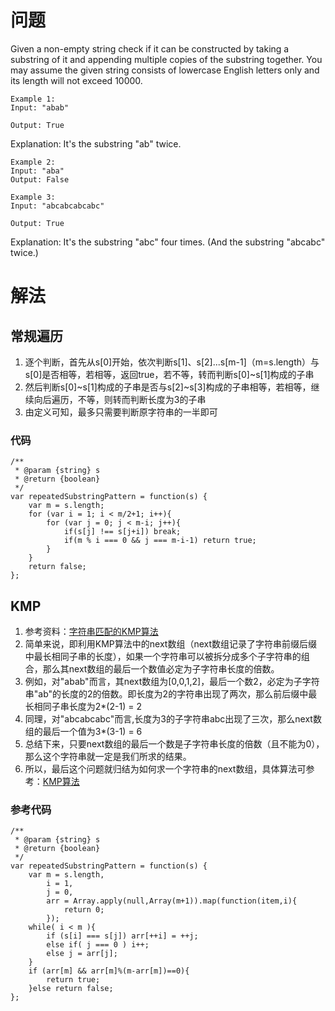 # 问题
Given a non-empty string check if it can be constructed by taking a substring of it and appending multiple copies of the substring together. You may assume the given string consists of lowercase English letters only and its length will not exceed 10000.
```
Example 1:
Input: "abab"

Output: True
```
Explanation: It's the substring "ab" twice.
```
Example 2:
Input: "aba"
Output: False
```
```
Example 3:
Input: "abcabcabcabc"

Output: True
```
Explanation: It's the substring "abc" four times. (And the substring "abcabc" twice.)

# 解法

## 常规遍历
1. 逐个判断，首先从s[0]开始，依次判断s[1]、s[2]...s[m-1]（m=s.length）与s[0]是否相等，若相等，返回true，若不等，转而判断s[0]~s[1]构成的子串
2. 然后判断s[0]~s[1]构成的子串是否与s[2]~s[3]构成的子串相等，若相等，继续向后遍历，不等，则转而判断长度为3的子串
3. 由定义可知，最多只需要判断原字符串的一半即可

### 代码
```
/**
 * @param {string} s
 * @return {boolean}
 */
var repeatedSubstringPattern = function(s) {
    var m = s.length;
    for (var i = 1; i < m/2+1; i++){
        for (var j = 0; j < m-i; j++){
            if(s[j] !== s[j+i]) break;
            if(m % i === 0 && j === m-i-1) return true;
        }
    }
    return false;
};
```

## KMP

1. 参考资料：[字符串匹配的KMP算法](http://www.ruanyifeng.com/blog/2013/05/Knuth%E2%80%93Morris%E2%80%93Pratt_algorithm.html)
2. 简单来说，即利用KMP算法中的next数组（next数组记录了字符串前缀后缀中最长相同子串的长度），如果一个字符串可以被拆分成多个子字符串的组合，那么其next数组的最后一个数值必定为子字符串长度的倍数。
3. 例如，对"abab"而言，其next数组为[0,0,1,2]，最后一个数2，必定为子字符串"ab"的长度的2的倍数。即长度为2的字符串出现了两次，那么前后缀中最长相同子串长度为2*(2-1) = 2
4. 同理，对"abcabcabc"而言,长度为3的子字符串abc出现了三次，那么next数组的最后一个值为3*(3-1) = 6
5. 总结下来，只要next数组的最后一个数是子字符串长度的倍数（且不能为0），那么这个字符串就一定是我们所求的结果。
6. 所以，最后这个问题就归结为如何求一个字符串的next数组，具体算法可参考：[KMP算法](https://blog.csdn.net/starstar1992/article/details/54913261/)

### 参考代码
```
/**
 * @param {string} s
 * @return {boolean}
 */
var repeatedSubstringPattern = function(s) {
    var m = s.length,
        i = 1,
        j = 0,
        arr = Array.apply(null,Array(m+1)).map(function(item,i){
            return 0;
        });
    while( i < m ){
        if (s[i] === s[j]) arr[++i] = ++j;
        else if( j === 0 ) i++;
        else j = arr[j];
    }
    if (arr[m] && arr[m]%(m-arr[m])==0){
        return true;
    }else return false;
};
```
